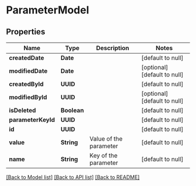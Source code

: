 # ParameterModel
## Properties

| Name | Type | Description | Notes |
|------------ | ------------- | ------------- | -------------|
| **createdDate** | **Date** |  | [default to null] |
| **modifiedDate** | **Date** |  | [optional] [default to null] |
| **createdById** | **UUID** |  | [default to null] |
| **modifiedById** | **UUID** |  | [optional] [default to null] |
| **isDeleted** | **Boolean** |  | [default to null] |
| **parameterKeyId** | **UUID** |  | [default to null] |
| **id** | **UUID** |  | [default to null] |
| **value** | **String** | Value of the parameter | [default to null] |
| **name** | **String** | Key of the parameter | [default to null] |

[[Back to Model list]](../README.md#documentation-for-models) [[Back to API list]](../README.md#documentation-for-api-endpoints) [[Back to README]](../README.md)


